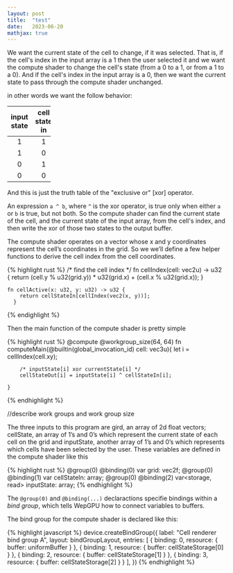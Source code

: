 ```yaml
---
layout: post
title:  "test"
date:   2023-06-20
mathjax: true
---
```


We want the current state of the cell to change, if it was selected. That is, if the cell's index in the input array is a 1 then the user selected it and we want the compute shader to change the cell's state (from a 0 to a 1, or from a 1 to a 0). And if the cell's index in the input array is a 0, then we want the current state to pass through the compute shader unchanged. 

in other words we want the follow behavior:

<table style="
    width: 100px;
">
  <thead>
    <tr>
      <th style="text-align: center">input state</th>
      <th style="text-align: center">cell state in</th>
      <th style="text-align: center">cell state out</th>
    </tr>
  </thead>
  <tbody>
    <tr>
      <td style="text-align: center">1</td>
      <td style="text-align: center">1</td>
      <td style="text-align: center">0</td>
    </tr>
    <tr>
      <td style="text-align: center">1</td>
      <td style="text-align: center">0</td>
      <td style="text-align: center">1</td>
    </tr>
    <tr>
      <td style="text-align: center">0</td>
      <td style="text-align: center">1</td>
      <td style="text-align: center">1</td>
    </tr>
    <tr>
      <td style="text-align: center">0</td>
      <td style="text-align: center">0</td>
      <td style="text-align: center">0</td>
    </tr>
  </tbody>
</table>

And this is just the truth table of the "exclusive or" \[xor\] operator. 

An expression ``` a ^ b ```, where ``` ^ ``` is the xor operator, is true only when either ``` a ``` or ``` b ``` is true, but not both. So the compute shader can find the current state of the cell, and the current state of the input array, from the cell's index, and then write the xor of those two states to the output buffer.

The compute shader operates on a vector whose x and y coordinates represent the cell’s coordinates in the grid. So we we’ll define a few helper functions to derive the cell index from the cell coordinates.

{% highlight rust %}
   /* find the cell index */
    fn cellIndex(cell: vec2u) -> u32 {
        return (cell.y % u32(grid.y)) * u32(grid.x) +
            (cell.x % u32(grid.x));
      }
    
    fn cellActive(x: u32, y: u32) -> u32 {
        return cellStateIn[cellIndex(vec2(x, y))];
      }
{% endighlight %}

Then the main function of the compute shader is pretty simple

{% highlight rust %}
    @compute @workgroup_size(64, 64)
    fn computeMain(@builtin(global_invocation_id) cell: vec3u){
        let i = cellIndex(cell.xy);

        /* inputState[i] xor currentState[i] */
        cellStateOut[i] = inputState[i] ^ cellStateIn[i];
            
    }
{% endhighlight %}

//describe work groups and work group size

The three inputs to this program are gird, an array of 2d float vectors; cellState, an array of 1’s and 0’s which represent the current state of each cell on the grid and inputState, another array of 1’s and 0’s which represents which cells have been selected by the user. These variables are defined in the compute shader like this

{% highlight rust %}
    @group(0) @binding(0) var<uniform> grid: vec2f;
    @group(0) @binding(1) var<storage> cellStateIn: array<u32>;
    @group(0) @binding(2) var<storage, read> inputState: array<u32>;
{% endhighlight %}

The `@group(0)` and `@binding(...)` declaractions specifie bindings within a *bind group*, which tells WepGPU how to connect variables to buffers.

The bind group for the compute shader is declared like this:

{% highlight javascript %}
  device.createBindGroup({
    label: "Cell renderer bind group A",
    layout: bindGroupLayout,
    entries: [
        {
            binding: 0,
            resource: { buffer: uniformBuffer }
        },
        {
            binding: 1,
            resource: { buffer: cellStateStorage[0] }
        },
        {
            binding: 2,
            resource: { buffer: cellStateStorage[1] }
        },
        {
            binding: 3,
            resource: { buffer: cellStateStorage[2] }
        }
    ],
  })
{% endhighlight %}

